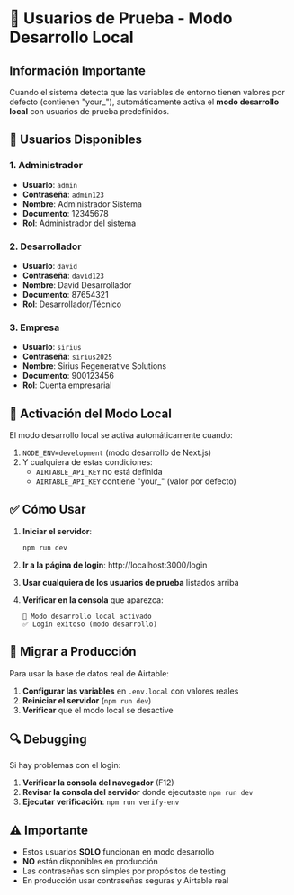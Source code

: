 # 🧪 Usuarios de Prueba - Modo Desarrollo Local

## Información Importante

Cuando el sistema detecta que las variables de entorno tienen valores por defecto (contienen "your_"), automáticamente activa el **modo desarrollo local** con usuarios de prueba predefinidos.

## 👤 Usuarios Disponibles

### 1. Administrador
- **Usuario**: `admin`
- **Contraseña**: `admin123`
- **Nombre**: Administrador Sistema
- **Documento**: 12345678
- **Rol**: Administrador del sistema

### 2. Desarrollador
- **Usuario**: `david`
- **Contraseña**: `david123`
- **Nombre**: David Desarrollador
- **Documento**: 87654321
- **Rol**: Desarrollador/Técnico

### 3. Empresa
- **Usuario**: `sirius`
- **Contraseña**: `sirius2025`
- **Nombre**: Sirius Regenerative Solutions
- **Documento**: 900123456
- **Rol**: Cuenta empresarial

## 🔄 Activación del Modo Local

El modo desarrollo local se activa automáticamente cuando:

1. `NODE_ENV=development` (modo desarrollo de Next.js)
2. Y cualquiera de estas condiciones:
   - `AIRTABLE_API_KEY` no está definida
   - `AIRTABLE_API_KEY` contiene "your_" (valor por defecto)

## ✅ Cómo Usar

1. **Iniciar el servidor**:
   ```bash
   npm run dev
   ```

2. **Ir a la página de login**:
   http://localhost:3000/login

3. **Usar cualquiera de los usuarios de prueba** listados arriba

4. **Verificar en la consola** que aparezca:
   ```
   🧪 Modo desarrollo local activado
   ✅ Login exitoso (modo desarrollo)
   ```

## 🚀 Migrar a Producción

Para usar la base de datos real de Airtable:

1. **Configurar las variables** en `.env.local` con valores reales
2. **Reiniciar el servidor** (`npm run dev`)
3. **Verificar** que el modo local se desactive

## 🔍 Debugging

Si hay problemas con el login:

1. **Verificar la consola del navegador** (F12)
2. **Revisar la consola del servidor** donde ejecutaste `npm run dev`
3. **Ejecutar verificación**: `npm run verify-env`

## ⚠️ Importante

- Estos usuarios **SOLO** funcionan en modo desarrollo
- **NO** están disponibles en producción
- Las contraseñas son simples por propósitos de testing
- En producción usar contraseñas seguras y Airtable real
